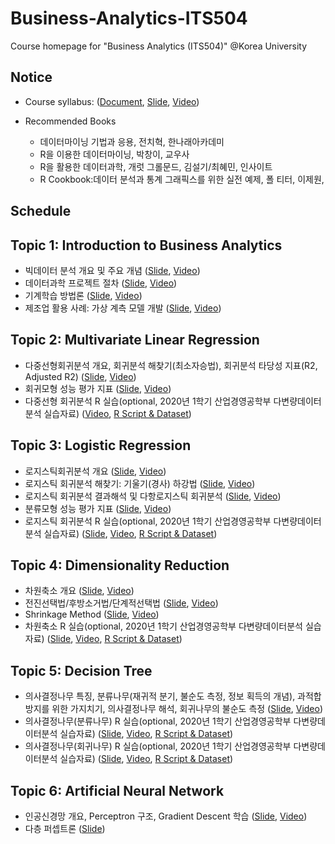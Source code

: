 # Business-Analytics-ITS504
Course homepage for "Business Analytics (ITS504)" @Korea University

## Notice
* Course syllabus: ([Document](), [Slide](), [Video]())

* Recommended Books
  * 데이터마이닝 기법과 응용, 전치혁, 한나래아카데미
  * R을 이용한 데이터마이닝, 박창이, 교우사
  * R을 활용한 데이터과학, 개럿 그롤문드, 김설기/최혜민, 인사이트
  * R Cookbook:데이터 분석과 통계 그래픽스를 위한 실전 예제, 폴 티터, 이제원, 

## Schedule
## Topic 1: Introduction to Business Analytics
* 빅데이터 분석 개요 및 주요 개념 ([Slide](https://github.com/pilsung-kang/Business-Analytics-ITS504-/blob/master/01%20Introduction%20to%20Data%20Analytics/01-1_Introduction_Data%20Science%20Overview.pdf), [Video](https://www.youtube.com/watch?v=_ZQraxlhfNE&list=PLetSlH8YjIfXMOuS4piqzJRvSZorDnNUm&index=2))
* 데이터과학 프로젝트 절차 ([Slide](https://github.com/pilsung-kang/Business-Analytics-ITS504-/blob/master/01%20Introduction%20to%20Data%20Analytics/01-2_Introduction_Data%20Science%20Process.pdf), [Video](https://www.youtube.com/watch?v=lq5JnbeKBxk&list=PLetSlH8YjIfXMOuS4piqzJRvSZorDnNUm&index=3))
* 기계학습 방법론 ([Slide](https://github.com/pilsung-kang/Business-Analytics-ITS504-/blob/master/01%20Introduction%20to%20Data%20Analytics/01-3_Introduction_Machine%20Learning.pdf), [Video](https://www.youtube.com/watch?v=dH9nkE289rY&list=PLetSlH8YjIfXMOuS4piqzJRvSZorDnNUm&index=4))
* 제조업 활용 사례: 가상 계측 모델 개발 ([Slide](https://github.com/pilsung-kang/Business-Analytics-ITS504-/blob/master/01%20Introduction%20to%20Data%20Analytics/01-4_Introduction_Case%20Study.pdf), [Video](https://www.youtube.com/watch?v=ufSc85ZkBvM&list=PLetSlH8YjIfXMOuS4piqzJRvSZorDnNUm&index=5))

## Topic 2: Multivariate Linear Regression
* 다중선형회귀분석 개요, 회귀분석 해찾기(최소자승법), 회귀분석 타당성 지표(R2, Adjusted R2) ([Slide](https://github.com/pilsung-kang/Business-Analytics-ITS504-/blob/master/02%20Multiple%20Linear%20Regression/02_1_Multiple%20Linear%20Regression.pdf), [Video](https://www.youtube.com/watch?v=UIdvUPLQIIY&list=PLetSlH8YjIfXMOuS4piqzJRvSZorDnNUm&index=5))
* 회귀모형 성능 평가 지표 ([Slide](https://github.com/pilsung-kang/Business-Analytics-ITS504-/blob/master/02%20Multiple%20Linear%20Regression/02_2_Evaluating%20Regression%20Models.pdf), [Video](https://www.youtube.com/watch?v=BZVLIP6OHGg&list=PLetSlH8YjIfXMOuS4piqzJRvSZorDnNUm&index=7))
* 다중선형 회귀분석 R 실습(optional, 2020년 1학기 산업경영공학부 다변량데이터분석 실습자료) ([Video](https://www.youtube.com/watch?v=iB9LKe5pgc0&list=PLetSlH8YjIfWKLpMp-r6enJvnk6L93wz2&index=8), [R Script & Dataset](https://github.com/pilsung-kang/multivariate-data-analysis/blob/master/02%20Multiple%20Linear%20Regression/R_Exercise_MLR.zip))

## Topic 3: Logistic Regression
* 로지스틱회귀분석 개요 ([Slide](https://github.com/pilsung-kang/Business-Analytics-ITS504-/blob/master/03%20Logistic%20Regression/03-1_Logistic%20Regression_Formulation.pdf), [Video](https://www.youtube.com/watch?v=BgB2NB7fLiM&list=PLetSlH8YjIfXMOuS4piqzJRvSZorDnNUm&index=8))
* 로지스틱 회귀분석 해찾기: 기울기(경사) 하강법 ([Slide](https://github.com/pilsung-kang/Business-Analytics-ITS504-/blob/master/03%20Logistic%20Regression/03-2_Logistic%20Regression_Learning.pdf), [Video](https://www.youtube.com/watch?v=kgIaWJvQdUQ&list=PLetSlH8YjIfXMOuS4piqzJRvSZorDnNUm&index=9))
* 로지스틱 회귀분석 결과해석 및 다항로지스틱 회귀분석 ([Slide](https://github.com/pilsung-kang/Business-Analytics-ITS504-/blob/master/03%20Logistic%20Regression/03-3_Logistic%20Regression_Interpretation.pdf), [Video](https://www.youtube.com/watch?v=0rQC7_lShzs&list=PLetSlH8YjIfXMOuS4piqzJRvSZorDnNUm&index=10))
* 분류모형 성능 평가 지표 ([Slide](https://github.com/pilsung-kang/Business-Analytics-ITS504-/blob/master/03%20Logistic%20Regression/03-4_Classification%20Performance%20Evaluation.pdf), [Video](https://www.youtube.com/watch?v=LVelNNOB4c0&list=PLetSlH8YjIfXMOuS4piqzJRvSZorDnNUm&index=11))
* 로지스틱 회귀분석 R 실습(optional, 2020년 1학기 산업경영공학부 다변량데이터분석 실습자료) ([Slide](https://github.com/pilsung-kang/Business-Analytics-ITS504-/blob/master/03%20Logistic%20Regression/03-5_Logistic%20Regression_R%20Exercise.pdf), [Video](https://www.youtube.com/watch?v=FwReI2IJBJ4&list=PLetSlH8YjIfWKLpMp-r6enJvnk6L93wz2&index=13), [R Script & Dataset](https://github.com/pilsung-kang/multivariate-data-analysis/blob/master/03%20Logistic%20Regression/R%20Exercise_LogReg.zip))

## Topic 4: Dimensionality Reduction
* 차원축소 개요 ([Slide](https://github.com/pilsung-kang/Business-Analytics-ITS504-/blob/master/04%20Dimensionality%20Reduction/04-1_Dimensionality%20Reduction_part1.pdf), [Video](https://www.youtube.com/watch?v=YCPQgjwHQqU&list=PLetSlH8YjIfXMOuS4piqzJRvSZorDnNUm&index=12))
* 전진선택법/후방소거법/단계적선택법 ([Slide](https://github.com/pilsung-kang/Business-Analytics-ITS504-/blob/master/04%20Dimensionality%20Reduction/04-2_Dimensionality%20Reduction_part2.pdf), [Video](https://www.youtube.com/watch?v=1hFj8i2IZXE&list=PLetSlH8YjIfXMOuS4piqzJRvSZorDnNUm&index=13))
* Shrinkage Method ([Slide](https://github.com/pilsung-kang/Business-Analytics-ITS504-/blob/master/04%20Dimensionality%20Reduction/04-3_Dimensionality%20Reduction_part3.pdf), [Video](https://www.youtube.com/watch?v=11vqgwTWnak&list=PLetSlH8YjIfXMOuS4piqzJRvSZorDnNUm&index=14))
* 차원축소 R 실습(optional, 2020년 1학기 산업경영공학부 다변량데이터분석 실습자료) ([Slide](), [Video](https://www.youtube.com/watch?v=RAfHtOjpSUg&list=PLetSlH8YjIfWKLpMp-r6enJvnk6L93wz2&index=17), [R Script & Dataset](https://github.com/pilsung-kang/multivariate-data-analysis/blob/master/04%20Dimensionality%20Reduction/04%20Dimensionality%20Reduction_R%20Script%20and%20Dataset.zip))

## Topic 5: Decision Tree
* 의사결정나무 특징, 분류나무(재귀적 분기, 불순도 측정, 정보 획득의 개념), 과적합 방지를 위한 가지치기, 의사결정나무 해석, 회귀나무의 불순도 측정 ([Slide](https://github.com/pilsung-kang/Business-Analytics-ITS504-/blob/master/05%20Decision%20Tree/05_Decision%20Tree.pdf), [Video](https://www.youtube.com/watch?v=UFbJprjfS1E&list=PLetSlH8YjIfXMOuS4piqzJRvSZorDnNUm&index=15))
* 의사결정나무(분류나무) R 실습(optional, 2020년 1학기 산업경영공학부 다변량데이터분석 실습자료) ([Slide](https://github.com/pilsung-kang/Business-Analytics-ITS504-/blob/master/05%20Decision%20Tree/05_Decision%20Tree_R_Exercise_Classification_Tree.pdf), [Video](https://www.youtube.com/watch?v=1I0h_hbikzU&list=PLetSlH8YjIfWKLpMp-r6enJvnk6L93wz2&index=19), [R Script & Dataset](https://github.com/pilsung-kang/multivariate-data-analysis/blob/master/05%20Decision%20Tree/R%20Exercise_Classification%20Tree.zip))
* 의사결정나무(회귀나무) R 실습(optional, 2020년 1학기 산업경영공학부 다변량데이터분석 실습자료) ([Slide](https://github.com/pilsung-kang/Business-Analytics-ITS504-/blob/master/05%20Decision%20Tree/05_Decision%20Tree_R_Exercise_Regression_Tree.pdf), [Video](https://www.youtube.com/watch?v=Im7zHBp_kZg&list=PLetSlH8YjIfWKLpMp-r6enJvnk6L93wz2&index=20), [R Script & Dataset](https://github.com/pilsung-kang/multivariate-data-analysis/blob/master/05%20Decision%20Tree/R%20Exercise_Regression%20Tree.zip))

## Topic 6: Artificial Neural Network
* 인공신경망 개요, Perceptron 구조, Gradient Descent 학습 ([Slide](https://github.com/pilsung-kang/Business-Analytics-ITS504-/blob/master/06%20Artificial%20Neural%20Network/06-1_Artificial%20Neural%20Networks_Perceptron.pdf), [Video](https://www.youtube.com/watch?v=3Q-aIpLw97k&list=PLetSlH8YjIfXMOuS4piqzJRvSZorDnNUm&index=16))
* 다층 퍼셉트론 ([Slide](https://github.com/pilsung-kang/Business-Analytics-ITS504-/blob/master/06%20Artificial%20Neural%20Network/06-2_Artificial%20Neural%20Networks_MLP.pdf))
